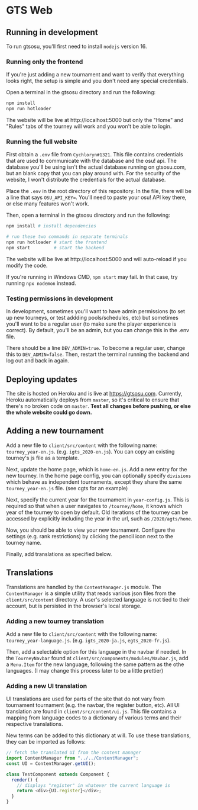 # GTS Web

## Running in development

To run gtsosu, you'll first need to install `nodejs` version 16.

### Running only the frontend

If you're just adding a new tournament and want to verify that everything looks right, the setup is simple and you don't need any special credentials.

Open a terminal in the gtsosu directory and run the following:

```bash
npm install
npm run hotloader
```

The website will be live at http://localhost:5000 but only the "Home" and "Rules" tabs of the tourney will work and you won't be able to login.

### Running the full website

First obtain a `.env` file from `Cychloryn#1321`. This file contains credentials that are used to communicate with the database and the osu! api. The database you'll be using isn't the actual database running on gtsosu.com, but an blank copy that you can play around with. For the security of the website, I won't distribute the credentials for the actual database.

Place the `.env` in the root directory of this repository. In the file, there will be a line that says `OSU_API_KEY=`. You'll need to paste your osu! API key there, or else many features won't work.

Then, open a terminal in the gtsosu directory and run the following:

```bash
npm install # install dependencies

# run these two commands in separate terminals
npm run hotloader # start the frontend
npm start         # start the backend
```

The website will be live at http://localhost:5000 and will auto-reload if you modify the code.

If you're running in Windows CMD, `npm start` may fail. In that case, try running `npx nodemon` instead.

### Testing permissions in development

In development, sometimes you'll want to have admin permissions (to set up new tourneys, or test addding pools/schedules, etc) but sometimes you'll want to be a regular user (to make sure the player experience is correct). By default, you'll be an admin, but you can change this in the .env file.

There should be a line `DEV_ADMIN=true`. To become a regular user, change this to `DEV_ADMIN=false`. Then, restart the terminal running the backend and log out and back in again.

## Deploying updates

The site is hosted on Heroku and is live at https://gtsosu.com. Currently, Heroku automatically deploys from `master`, so it's critical to ensure that there's no broken code on `master`. **Test all changes before pushing, or else the whole website could go down.**

## Adding a new tournament

Add a new file to `client/src/content` with the following name: `tourney_year-en.js`. (e.g. `igts_2020-en.js`). You can copy an existing tourney's js file as a template.

Next, update the home page, which is `home-en.js`. Add a new entry for the new tourney. In the home page config, you can optionally specify `divisions` which behave as independent tournaments, except they share the same `tourney_year-en.js` file. (see cgts for an example)

Next, specify the current year for the tournament in `year-config.js`. This is required so that when a user navigates to `/tourney/home`, it knows which year of the tourney to open by default. Old iterations of the tourney can be accessed by explicitly including the year in the url, such as `/2020/agts/home`.

Now, you should be able to view your new tournament. Configure the settings (e.g. rank restrictions) by clicking the pencil icon next to the tourney name.

Finally, add translations as specified below.

## Translations

Translations are handled by the `ContentManager.js` module. The `ContentManager` is a simple utility that reads various json files from the `client/src/content` directory. A user's selected language is not tied to their account, but is persisted in the browser's local storage.

### Adding a new tourney translation

Add a new file to `client/src/content` with the following name: `tourney_year-language.js`. (e.g. `igts_2020-ja.js`, `egts_2020-fr.js`).

Then, add a selectable option for this language in the navbar if needed. In the `TourneyNavbar` found at `client/src/components/modules/Navbar.js`, add a `Menu.Item` for the new language, following the same pattern as the othe languages. (I may change this process later to be a little prettier)

### Adding a new UI translation

UI translations are used for parts of the site that do not vary from tournament tournament (e.g. the navbar, the register button, etc). All UI translation are found in `client/src/content/ui.js`. This file contains a mapping from language codes to a dictionary of various terms and their respective translations.

New terms can be added to this dictionary at will. To use these translations, they can be imported as follows:

```js
// fetch the translated UI from the content manager
import ContentManager from "../../ContentManager";
const UI = ContentManager.getUI();

class TestComponent extends Component {
  render() {
    // displays "register" in whatever the current language is
    return <div>{UI.register}</div>;
  }
}
```
